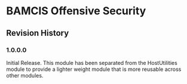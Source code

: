 # BAMCIS Offensive Security

## Revision History

### 1.0.0.0
Initial Release. This module has been separated from the HostUtilities module to provide a lighter weight module that is more reusable across other modules.